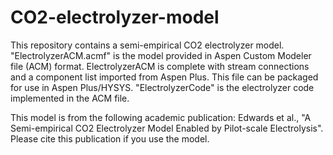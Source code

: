 # CO2-electrolyzer-model
This repository contains a semi-empirical CO2 electrolyzer model. 
"ElectrolyzerACM.acmf" is the model provided in Aspen Custom Modeler file (ACM) format. ElectrolyzerACM is complete with stream connections and a component list imported from Aspen Plus. This file can be packaged for use in Aspen Plus/HYSYS. "ElectrolyzerCode" is the electrolyzer code implemented in the ACM file.

This model is from the following academic publication: Edwards et al., "A Semi-empirical CO2 Electrolyzer Model Enabled by Pilot-scale Electrolysis". Please cite this publication if you use the model.
